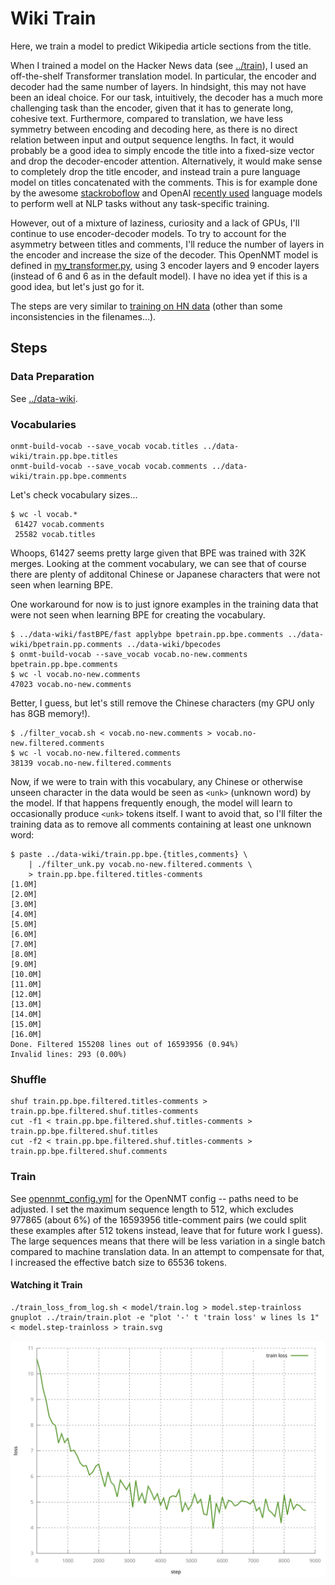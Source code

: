 # Wiki Train
Here, we train a model to predict Wikipedia article sections from the title.

When I trained a model on the Hacker News data (see [../train](../train)), I used an off-the-shelf Transformer translation model. In particular, the encoder and decoder had the same number of layers. In hindsight, this may not have been an ideal choice. For our task, intuitively, the decoder has a much more challenging task than the encoder, given that it has to generate long, cohesive text. Furthermore, compared to translation, we have less symmetry between encoding and decoding here, as there is no direct relation between input and output sequence lengths. In fact, it would probably be a good idea to simply encode the title into a fixed-size vector and drop the decoder-encoder attention. Alternatively, it would make sense to completely drop the title encoder, and instead train a pure language model on titles concatenated with the comments. This is for example done by the awesome [stackroboflow](https://stackroboflow.com) and OpenAI [recently used](https://openai.com/blog/better-language-models/) language models to perform well at NLP tasks without any task-specific training.

However, out of a mixture of laziness, curiosity and a lack of GPUs, I'll continue to use encoder-decoder models. To try to account for the asymmetry between titles and comments, I'll reduce the number of layers in the encoder and increase the size of the decoder. This OpenNMT model is defined in [my_transformer.py](my_transformer.py), using 3 encoder layers and 9 encoder layers (instead of 6 and 6 as in the default model). I have no idea yet if this is a good idea, but let's just go for it.

The steps are very similar to [training on HN data](../train) (other than some inconsistencies in the filenames...).

## Steps
### Data Preparation
See [../data-wiki](../data-wiki).

### Vocabularies
```
onmt-build-vocab --save_vocab vocab.titles ../data-wiki/train.pp.bpe.titles
onmt-build-vocab --save_vocab vocab.comments ../data-wiki/train.pp.bpe.comments
```
Let's check vocabulary sizes...
```
$ wc -l vocab.*
 61427 vocab.comments
 25582 vocab.titles
```
Whoops, 61427 seems pretty large given that BPE was trained with 32K merges.
Looking at the comment vocabulary, we can see that of course there are plenty of additonal Chinese or Japanese characters that were not seen when learning BPE. 

One workaround for now is to just ignore examples in the training data that were not seen when learning BPE for creating the vocabulary.
```
$ ../data-wiki/fastBPE/fast applybpe bpetrain.pp.bpe.comments ../data-wiki/bpetrain.pp.comments ../data-wiki/bpecodes
$ onmt-build-vocab --save_vocab vocab.no-new.comments bpetrain.pp.bpe.comments
$ wc -l vocab.no-new.comments
47023 vocab.no-new.comments
```
Better, I guess, but let's still remove the Chinese characters (my GPU only has 8GB memory!).
```
$ ./filter_vocab.sh < vocab.no-new.comments > vocab.no-new.filtered.comments
$ wc -l vocab.no-new.filtered.comments
38139 vocab.no-new.filtered.comments
```
Now, if we were to train with this vocabulary, any Chinese or otherwise unseen character in the data would be seen as `<unk>` (unknown word) by the model. If that happens frequently enough, the model
will learn to occasionally produce `<unk>` tokens itself. I want to avoid that, so I'll filter the
training data as to remove all comments containing at least one unknown word:
```
$ paste ../data-wiki/train.pp.bpe.{titles,comments} \
    | ./filter_unk.py vocab.no-new.filtered.comments \
    > train.pp.bpe.filtered.titles-comments
[1.0M]
[2.0M]
[3.0M]
[4.0M]
[5.0M]
[6.0M]
[7.0M]
[8.0M]
[9.0M]
[10.0M]
[11.0M]
[12.0M]
[13.0M]
[14.0M]
[15.0M]
[16.0M]
Done. Filtered 155208 lines out of 16593956 (0.94%)
Invalid lines: 293 (0.00%)
```

### Shuffle
```
shuf train.pp.bpe.filtered.titles-comments > train.pp.bpe.filtered.shuf.titles-comments
cut -f1 < train.pp.bpe.filtered.shuf.titles-comments > train.pp.bpe.filtered.shuf.titles
cut -f2 < train.pp.bpe.filtered.shuf.titles-comments > train.pp.bpe.filtered.shuf.comments
```

### Train
See [opennmt_config.yml](opennmt_config.yml) for the OpenNMT config -- paths need to be adjusted.
I set the maximum sequence length to 512, which excludes 977865 (about 6%) of the 16593956 title-comment pairs (we could split these examples after 512 tokens instead, leave that for future work I guess). The large sequences means that there will be less variation in a single batch compared to machine translation data. In an attempt to compensate for that, I increased the effective batch size to 65536 tokens.

#### Watching it Train
```
./train_loss_from_log.sh < model/train.log > model.step-trainloss
gnuplot ../train/train.plot -e "plot '-' t 'train loss' w lines ls 1" < model.step-trainloss > train.svg
```

![training loss](train.svg)
